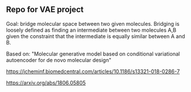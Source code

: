 ## Repo for VAE project

Goal: bridge molecular space between two given molecules. Bridging is loosely defined as finding an intermediate between two molecules A,B given the constraint that the intermediate is equally similar between A and B. 















Based on:
"Molecular generative model based on conditional variational autoencoder for de novo molecular design"

https://jcheminf.biomedcentral.com/articles/10.1186/s13321-018-0286-7

https://arxiv.org/abs/1806.05805